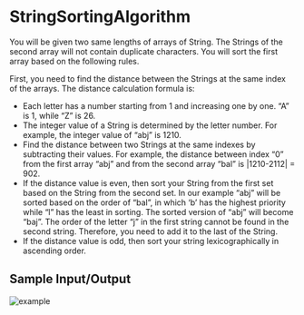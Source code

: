 # StringSortingAlgorithm

You will be given two same lengths of arrays of String. The Strings of the second array will not contain duplicate characters. You will
sort the first array based on the following rules.

First, you need to find the distance between the Strings at the same index of the arrays. The distance
calculation formula is:

- Each letter has a number starting from 1 and increasing one by one. “A” is 1, while “Z”
is 26.
- The integer value of a String is determined by the letter number. For example, the
integer value of “abj” is 1210.
- Find the distance between two Strings at the same indexes by subtracting their values.
For example, the distance between index “0” from the first array “abj” and from the
second array “bal” is |1210-2112| = 902.
- If the distance value is even, then sort your String from the first set based on the String
from the second set. In our example “abj” will be sorted based on the order of “bal”,
in which ‘b’ has the highest priority while “l” has the least in sorting. The sorted version
of “abj” will become “baj”. The order of the letter “j” in the first string cannot be found in
the second string. Therefore, you need to add it to the last of the String.
- If the distance value is odd, then sort your string lexicographically in ascending order.

## Sample Input/Output

![example](https://github.com/aydozy/StringSortingAlgorithm/assets/104395137/c6ccb5f1-beab-400d-9774-580f7da8553c)
